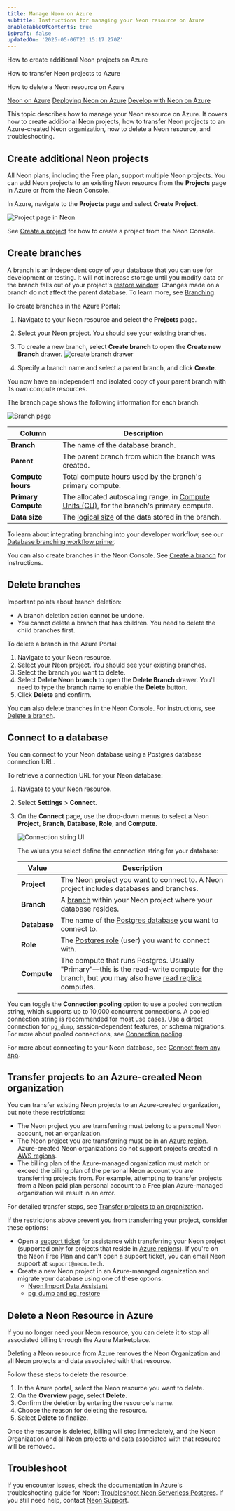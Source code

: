 ```yaml
---
title: Manage Neon on Azure
subtitle: Instructions for managing your Neon resource on Azure
enableTableOfContents: true
isDraft: false
updatedOn: '2025-05-06T23:15:17.270Z'
---
```


<InfoBlock>
<DocsList title="What you will learn:">
<p>How to create additional Neon projects on Azure</p>
<p>How to transfer Neon projects to Azure</p>
<p>How to delete a Neon resource on Azure</p>
</DocsList>

<DocsList title="Related resources" theme="docs">
  <a href="/docs/manage/azure">Neon on Azure</a>
  <a href="/docs/manage/azure-deploy">Deploying Neon on Azure</a>
  <a href="/docs/manage/azure-develop">Develop with Neon on Azure</a>
</DocsList>

</InfoBlock>

This topic describes how to manage your Neon resource on Azure. It covers how to create additional Neon projects, how to transfer Neon projects to an Azure-created Neon organization, how to delete a Neon resource, and troubleshooting.

## Create additional Neon projects

All Neon plans, including the Free plan, support multiple Neon projects. You can add Neon projects to an existing Neon resource from the **Projects** page in Azure or from the Neon Console.

In Azure, navigate to the **Projects** page and select **Create Project**.

![Project page in Neon](/docs/introduction/azure_project_form.png)

See [Create a project](/docs/manage/projects#create-a-project) for how to create a project from the Neon Console.

## Create branches

A branch is an independent copy of your database that you can use for development or testing. It will not increase storage until you modify data or the branch falls out of your project's [restore window](/docs/manage/projects#configure-your-restore-window). Changes made on a branch do not affect the parent database. To learn more, see [Branching](/docs/introduction/branching).

To create branches in the Azure Portal:

1. Navigate to your Neon resource and select the **Projects** page.
1. Select your Neon project. You should see your existing branches.
1. To create a new branch, select **Create branch** to open the **Create new Branch** drawer.
   ![create branch drawer](/docs/azure/azure_create_branch_drawer.png)

1. Specify a branch name and select a parent branch, and click **Create**.

You now have an independent and isolated copy of your parent branch with its own compute resources.

The branch page shows the following information for each branch:

![Branch page](/docs/azure/azure_branch_page.png)

| **Column**          | **Description**                                                                                                                       |
| ------------------- | ------------------------------------------------------------------------------------------------------------------------------------- |
| **Branch**          | The name of the database branch.                                                                                                      |
| **Parent**          | The parent branch from which the branch was created.                                                                                  |
| **Compute hours**   | Total [compute hours](/docs/reference/glossary#compute-hours) used by the branch's primary compute.                                   |
| **Primary Compute** | The allocated autoscaling range, in [Compute Units (CU)](/docs/reference/glossary#compute-unit-cu), for the branch's primary compute. |
| **Data size**       | The [logical size](/docs/reference/glossary#logical-data-size) of the data stored in the branch.                                      |

To learn about integrating branching into your developer workflow, see our [Database branching workflow primer](https://neon.tech/docs/get-started-with-neon/workflow-primer).

You can also create branches in the Neon Console. See [Create a branch](/docs/manage/branches#create-a-branch) for instructions.

## Delete branches

Important points about branch deletion:

- A branch deletion action cannot be undone.
- You cannot delete a branch that has children. You need to delete the child branches first.

To delete a branch in the Azure Portal:

1. Navigate to your Neon resource.
1. Select your Neon project. You should see your existing branches.
1. Select the branch you want to delete.
1. Select **Delete Neon branch** to open the **Delete Branch** drawer. You'll need to type the branch name to enable the **Delete** button.
1. Click **Delete** and confirm.

You can also delete branches in the Neon Console. For instructions, see [Delete a branch](/docs/manage/branches#delete-a-branch).

## Connect to a database

You can connect to your Neon database using a Postgres database connection URL.

To retrieve a connection URL for your Neon database:

1. Navigate to your Neon resource.
1. Select **Settings** > **Connect**.
1. On the **Connect** page, use the drop-down menus to select a Neon **Project**, **Branch**, **Database**, **Role**, and **Compute**.

   ![Connection string UI](/docs/azure/azure_connection_page.png)

   The values you select define the connection string for your database:

   | Value        | Description                                                                                                                                                                            |
   | ------------ | -------------------------------------------------------------------------------------------------------------------------------------------------------------------------------------- |
   | **Project**  | The [Neon project](/docs/reference/glossary#project) you want to connect to. A Neon project includes databases and branches.                                                           |
   | **Branch**   | A [branch](/docs/reference/glossary#branch) within your Neon project where your database resides.                                                                                      |
   | **Database** | The name of the [Postgres database](/docs/reference/glossary#database) you want to connect to.                                                                                         |
   | **Role**     | The [Postgres role](/docs/reference/glossary#postgres-role) (user) you want to connect with.                                                                                           |
   | **Compute**  | The compute that runs Postgres. Usually "Primary"—this is the read-write compute for the branch, but you may also have [read replica](/docs/reference/glossary#read-replica) computes. |

You can toggle the **Connection pooling** option to use a pooled connection string, which supports up to 10,000 concurrent connections. A pooled connection string is recommended for most use cases. Use a direct connection for `pg_dump`, session-dependent features, or schema migrations. For more about pooled connections, see [Connection pooling](docs/connect/connection-pooling).

For more about connecting to your Neon database, see [Connect from any app](/connect/connect-from-any-app).

## Transfer projects to an Azure-created Neon organization

You can transfer existing Neon projects to an Azure-created organization, but note these restrictions:

- The Neon project you are transferring must belong to a personal Neon account, not an organization.
- The Neon project you are transferring must be in an [Azure region](/docs/introduction/regions#azure-regions). Azure-created Neon organizations do not support projects created in [AWS regions](/docs/introduction/regions#aws-regions).
- The billing plan of the Azure-managed organization must match or exceed the billing plan of the personal Neon account you are transferring projects from. For example, attempting to transfer projects from a Neon paid plan personal account to a Free plan Azure-managed organization will result in an error.

For detailed transfer steps, see [Transfer projects to an organization](/docs/manage/orgs-project-transfer).

If the restrictions above prevent you from transferring your project, consider these options:

- Open a [support ticket](https://console.neon.tech/app/projects?modal=support) for assistance with transferring your Neon project (supported only for projects that reside in [Azure regions](/docs/introduction/regions#azure-regions)). If you're on the Neon Free Plan and can't open a support ticket, you can email Neon support at `support@neon.tech`.
- Create a new Neon project in an Azure-managed organization and migrate your database using one of these options:
  - [Neon Import Data Assistant](/docs/import/import-data-assistant)
  - [pg_dump and pg_restore](/docs/import/migrate-from-postgres#run-a-test-migration)

## Delete a Neon Resource in Azure

If you no longer need your Neon resource, you can delete it to stop all associated billing through the Azure Marketplace.

<Admonition type="important">
Deleting a Neon resource from Azure removes the Neon Organization and all Neon projects and data associated with that resource.
</Admonition>

Follow these steps to delete the resource:

1. In the Azure portal, select the Neon resource you want to delete.
2. On the **Overview** page, select **Delete**.
3. Confirm the deletion by entering the resource's name.
4. Choose the reason for deleting the resource.
5. Select **Delete** to finalize.

Once the resource is deleted, billing will stop immediately, and the Neon Organization and all Neon projects and data associated with that resource will be removed.

## Troubleshoot

If you encounter issues, check the documentation in Azure's troubleshooting guide for Neon: [Troubleshoot Neon Serverless Postgres](https://learn.microsoft.com/en-us/azure/partner-solutions/neon/troubleshoot). If you still need help, contact [Neon Support](/docs/introduction/support).

